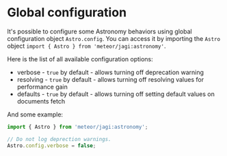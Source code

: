 # Global configuration

It's possible to configure some Astronomy behaviors using global configuration object `Astro.config`. You can access it by importing the `Astro` object `import { Astro } from 'meteor/jagi:astronomy'`.

Here is the list of all available configuration options:

- verbose - `true` by default - allows turning off deprecation warning
- resolving - `true` by default - allows turning off resolving values for performance gain
- defaults - `true` by default - allows turning off setting default values on documents fetch

And some example:

```js
import { Astro } from 'meteor/jagi:astronomy';

// Do not log deprection warnings.
Astro.config.verbose = false;
```
